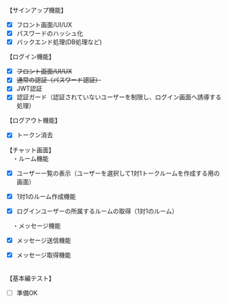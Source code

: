 【サインアップ機能】

- [x] フロント画面/UI/UX  
- [x] パスワードのハッシュ化  
- [x] バックエンド処理(DB処理など)

【ログイン機能】

- [x] ~~フロント画面/UI/UX~~  
- [x] ~~通常の認証（パスワード認証）~~  
- [x] JWT認証  
- [x] 認証ガード（認証されていないユーザーを制限し、ログイン画面へ誘導する処理）

【ログアウト機能】

- [x] トークン消去

【チャット画面】  
　・ルーム機能

- [x] ユーザー一覧の表示（ユーザーを選択して1対1トークルームを作成する用の画面）  
- [x] 1対1のルーム作成機能  
- [x] ログインユーザーの所属するルームの取得（1対1のルーム）  
      

　・メッセージ機能

- [x] メッセージ送信機能  
- [x] メッセージ取得機能  
      

　  
【基本編テスト】

- [ ] 準備OK

